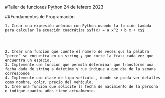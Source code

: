 #Taller de funciones Python 24 de febrero 2023

##Fundamentos de Programación 

    1. Crear una expresión anónima con Python usando la función Lambda para calcular la ecuación cuadrática $$f(x) = a x^2 + b x + c$$




    2. Crear una función que cuente el número de veces que la palabra “perro” se encuentra en un string y que corte la frase cada vez que encuentra un espacio.
    3. Implemente una función que permita determinar que transforme una fecha dada de string a datetime y que indique a que día de la semana corresponde 
    4. Implemente una clase de tipo vehículo , donde se pueda ver detalles como nombre, color, precio del vehiculo.
    5. Cree una función que solicite la fecha de nacimiento de la persona e indique cuantos años tiene actualmente.